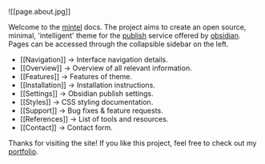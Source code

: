 ![[page.about.jpg]]

Welcome to the [mintel](https://github.com/harttraveller/mintel-theme) docs. The project aims to create an open source, minimal, 'intelligent'  theme for the [publish](https://obsidian.md/publish) service offered by [obsidian](https://obsidian.md). Pages can be accessed through the collapsible sidebar on the left.

- [[Navigation]] -> Interface navigation details.
- [[Overview]] -> Overview of all relevant information.
- [[Features]] -> Features of theme.
- [[Installation]] -> Installation instructions.
- [[Settings]] -> Obsidian publish settings.
- [[Styles]] -> CSS styling documentation.
- [[Support]] -> Bug fixes & feature requests.
- [[References]] -> List of tools and resources.
- [[Contact]] -> Contact form.

Thanks for visiting the site! If you like this project, feel free to check out my [portfolio](https://harttraveller.com).